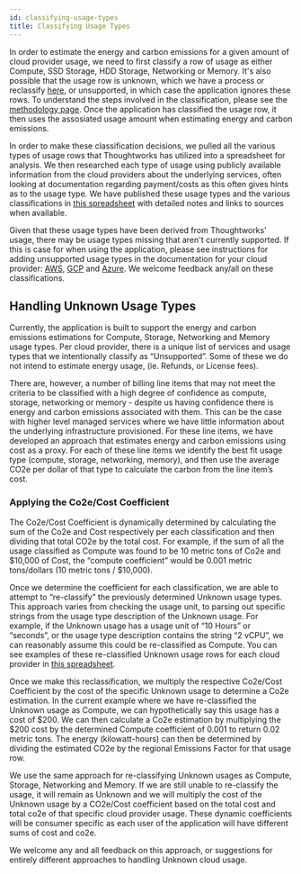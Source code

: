 ```yaml
---
id: classifying-usage-types
title: Classifying Usage Types
---
```


In order to estimate the energy and carbon emissions for a given amount of cloud provider usage, we need to first classify a row of usage as either Compute, SSD Storage, HDD Storage, Networking or Memory. It's also possible that the usage row is unknown, which we have a process or reclassify [here](classifying-usage-types#handling-unknown-usage-types), or unsupported, in which case the application ignores these rows. To understand the steps involved in the classification, please see the [methodology page](https://www.cloudcarbonfootprint.org/docs/methodology#1-using-billing-data-for-cloud-usage-holistic). Once the application has classified the usage row, it then uses the assosiated usage amount when estimating energy and carbon emissions.

In order to make these classification decisions, we pulled all the various types of usage rows that Thoughtworks has utilized into a spreadsheet for analysis. We then researched each type of usage using publicly available information from the cloud providers about the underlying services, often looking at documentation regarding payment/costs as this often gives hints as to the usage type. We have published these usage types and the various classifications in [this spreadsheet](https://docs.google.com/spreadsheets/d/1rMt1lb3G23JnwbAODCka1ohrbl-4pELFSqi6xwwW4q4/) with detailed notes and links to sources when available. 

Given that these usage types have been derived from Thoughtworks' usage, there may be usage types missing that aren't currently supported. If this is case for when using the application, please see instructions for adding unsupported usage types in the documentation for your cloud provider: [AWS](aws#unsupported-usage-types), [GCP](gcp#unsupported-usage-types) and [Azure](azure#unsupported-usage-types). We welcome feedback any/all on these classifications.

## Handling Unknown Usage Types

Currently, the application is built to support the energy and carbon emissions estimations for Compute, Storage, Networking and Memory usage types. Per cloud provider, there is a unique list of services and usage types that we intentionally classify as “Unsupported”. Some of these we do not intend to estimate energy usage, (ie. Refunds, or License fees).

There are, however, a number of billing line items that may not meet the criteria to be classified with a high degree of confidence as compute, storage, networking or memory - despite us having confidence there is energy and carbon emissions associated with them. This can be the case with higher level managed services where we have little information about the underlying infrastructure provisioned. For these line items, we have developed an approach that estimates energy and carbon emissions using cost as a proxy. For each of these line items we identify the best fit usage type (compute, storage, networking, memory), and then use the average CO2e per dollar of that type to calculate the carbon from the line item’s cost.

### Applying the Co2e/Cost Coefficient

The Co2e/Cost Coefficient is dynamically determined by calculating the sum of the Co2e and Cost respectively per each classification and then dividing that total CO2e by the total cost. For example, if the sum of all the usage classified as Compute was found to be 10 metric tons of Co2e and $10,000 of Cost, the “compute coefficient” would be 0.001 metric tons/dollars (10 metric tons / $10,000). 

Once we determine the coefficient for each classification, we are able to attempt to “re-classify” the previously determined Unknown usage types. This approach varies from checking the usage unit, to parsing out specific strings from the usage type description of the Unknown usage. For example, if the Unknown usage has a usage unit of “10 Hours” or “seconds”, or the usage type description contains the string “2 vCPU”, we can reasonably assume this could be re-classified as Compute. You can see examples of these re-classified Unknown usage rows for each cloud provider in [this spreadsheet](https://docs.google.com/spreadsheets/d/1vA91srfzCCQUSfDnvSxCLr30a0KzdoiGt1CQ2T8LrDY/edit?usp=sharing).

Once we make this reclassification, we multiply the respective Co2e/Cost Coefficient by the cost of the specific Unknown usage to determine a Co2e estimation. In the current example where we have re-classified the Unknown usage as Compute, we can hypothetically say this usage has a cost of $200. We can then calculate a Co2e estimation by multiplying the $200 cost by the determined Compute coefficient of 0.001 to return 0.02 metric tons. The energy (kilowatt-hours) can then be determined by dividing the estimated CO2e by the regional Emissions Factor for that usage row.

We use the same approach for re-classifying Unknown usages as Compute, Storage, Networking and Memory. If we are still unable to re-classify the usage, it will remain as Unknown and we will multiply the cost of the Unknown usage by a CO2e/Cost coefficient based on the total cost and total co2e of that specific cloud provider usage. These dynamic coefficients will be consumer specific as each user of the application will have different sums of cost and co2e.

We welcome any and all feedback on this approach, or suggestions for entirely different approaches to handling Unknown cloud usage.

